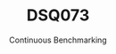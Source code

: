 ---
layout: docu
title: DSQ073
subtitle: Continuous Benchmarking
selected: TPC-DS
expanded: Benchmarking
benchmark: /individual_results/DSQ073.html
---